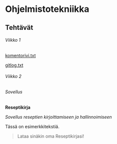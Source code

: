 # Ohjelmistotekniikka
## Tehtävät

###### Viikko 1

[komentorivi.txt](https://github.com/annehavunen/ot-harjoitustyo/blob/master/laskarit/viikko1/komentorivi.txt)

[gitlog.txt](https://github.com/annehavunen/ot-harjoitustyo/blob/master/laskarit/viikko1/gitlog.txt)

###### Viikko 2


###### Sovellus
**Reseptikirja**

*Sovellus reseptien kirjoittamiseen ja hallinnoimiseen*

Tässä on esimerkkitekstiä.

> Lataa sinäkin oma Reseptikirjasi!
